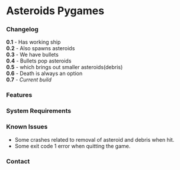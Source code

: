 # Asteroids Pygames
### Changelog
**0.1** - Has working ship  
**0.2** - Also spawns asteroids  
**0.3** - We have bullets  
**0.4** - Bullets pop asteroids  
**0.5** - which brings out smaller asteroids(debris)  
**0.6** - Death is always an option  
**0.7** - *Current build*  

### Features
 

### System Requirements

### Known Issues
* Some crashes related to removal of asteroid and debris when hit.
* Some exit code 1 error when quitting the game.

### Contact
